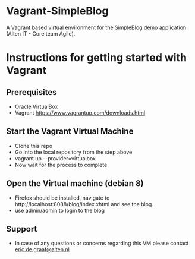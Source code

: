 # Vagrant-SimpleBlog
A Vagrant based virtual environment for the SimpleBlog demo application (Alten IT - Core team Agile).

# Instructions for getting started with Vagrant
## Prerequisites
- Oracle VirtualBox
- Vagrant https://www.vagrantup.com/downloads.html

## Start the Vagrant Virtual Machine
- Clone this repo
- Go into the local repository from the step above
- vagrant up --provider=virtualbox
- Now wait for the process to complete

## Open the Virtual machine (debian 8)
- Firefox should be installed, navigate to http://localhost:8088/blog/index.xhtml and see the blog.
- use admin/admin to login to the blog

## Support 
- In case of any questions or concerns regarding this VM please contact eric.de.graaf@alten.nl